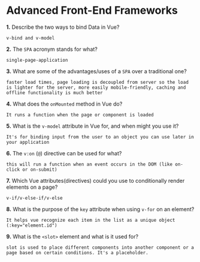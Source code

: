 # Advanced Front-End Frameworks


**1.** Describe the two ways to bind Data in Vue?
<!-- enter you answer in the space below -->
```
v-bind and v-model
```

**2.** The `SPA` acronym stands for what?
<!-- enter you answer in the space below -->
```
single-page-application
```
**3.** What are some of the advantages/uses of a `SPA` over a traditional one?
<!-- enter you answer in the space below -->
```
faster load times, page loading is decoupled from server so the load is lighter for the server, more easily mobile-friendly, caching and offline functionality is much better
```
**4.** What does the `onMounted` method in Vue do?
<!-- enter you answer in the space below -->
```
It runs a function when the page or component is loaded
```
**5.** What is the `v-model` attribute in Vue for, and when might you use it?
<!-- enter you answer in the space below -->
```
It's for binding input from the user to an object you can use later in your application
```
**6.** The `v:on` (`@`) directive can be used for what?
<!-- enter you answer in the space below -->
```
this will run a function when an event occurs in the DOM (like on-click or on-submit)
```
**7.** Which Vue attributes(directives) could you use to conditionally render elements on a page?
<!-- enter you answer in the space below -->
```
v-if/v-else-if/v-else
```
**8.** What is the purpose of the `key` attribute when using `v-for` on an element?
<!-- enter you answer in the space below -->
```
It helps vue recognize each item in the list as a unique object (:key="element.id")
```
**9.** What is the `<slot>` element and what is it used for?
<!-- enter you answer in the space below -->
```
slot is used to place different components into another component or a page based on certain conditions. It's a placeholder.
```